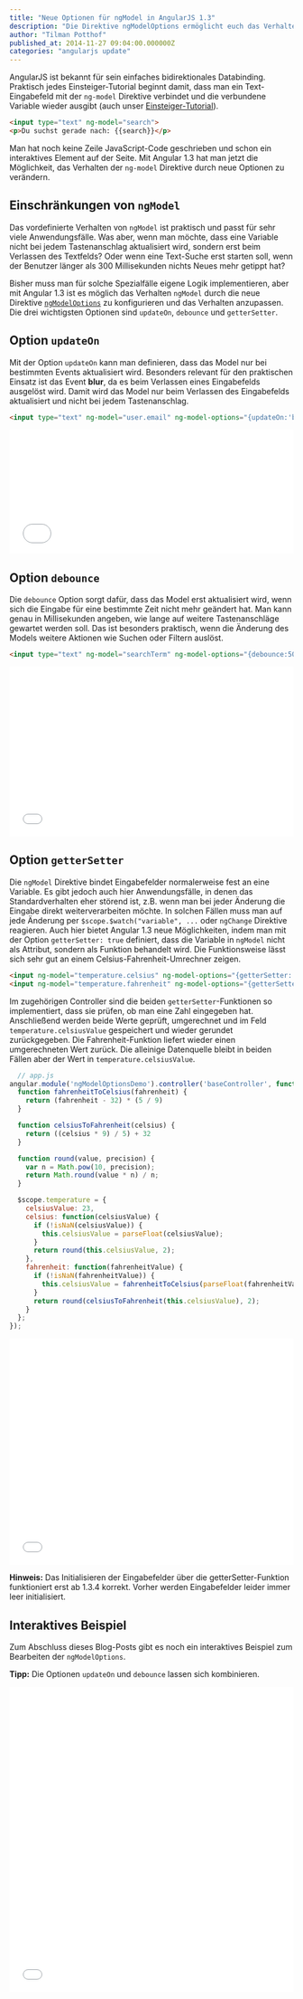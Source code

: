 ```yaml
---
title: "Neue Optionen für ngModel in AngularJS 1.3"
description: "Die Direktive ngModelOptions ermöglicht euch das Verhalten von ng-model zu konfigurieren. Welche Möglichkeiten ihr dabei habt zeigen wir euch in diesem Artikel."
author: "Tilman Potthof"
published_at: 2014-11-27 09:04:00.000000Z
categories: "angularjs update"
---
```


AngularJS ist bekannt für sein einfaches bidirektionales Databinding.
Praktisch jedes Einsteiger-Tutorial beginnt damit, dass man ein Text-Eingabefeld mit der `ng-model` Direktive verbindet und die verbundene Variable wieder ausgibt (auch unser [Einsteiger-Tutorial](/artikel/angularjs-tutorial-deutsch/)).

```html
<input type="text" ng-model="search">
<p>Du suchst gerade nach: {{search}}</p>
```

Man hat noch keine Zeile JavaScript-Code geschrieben und schon ein interaktives Element auf der Seite. Mit Angular 1.3 hat man jetzt die Möglichkeit, das Verhalten der `ng-model` Direktive durch neue Optionen zu verändern.


## Einschränkungen von `ngModel`

Das vordefinierte Verhalten von `ngModel` ist praktisch und passt für sehr viele Anwendungsfälle.
Was aber, wenn man möchte, dass eine Variable nicht bei jedem Tastenanschlag aktualisiert wird, sondern erst beim Verlassen des Textfelds?
Oder wenn eine Text-Suche erst starten soll, wenn der Benutzer länger als 300 Millisekunden nichts Neues mehr getippt hat?

Bisher muss man für solche Spezialfälle eigene Logik implementieren, aber mit Angular 1.3 ist es möglich das Verhalten `ngModel` durch die neue Direktive [`ngModelOptions`](https://docs.angularjs.org/api/ng/directive/ngModelOptions) zu konfigurieren und das Verhalten anzupassen.
Die drei wichtigsten Optionen sind `updateOn`, `debounce` und `getterSetter`.

## Option `updateOn`

Mit der Option `updateOn` kann man definieren, dass das Model nur bei bestimmten Events aktualisiert wird.
Besonders relevant für den praktischen Einsatz ist das Event **blur**, da es beim Verlassen eines Eingabefelds ausgelöst wird.
Damit wird das Model nur beim Verlassen des Eingabefelds aktualisiert und nicht bei jedem Tastenanschlag.

```html
<input type="text" ng-model="user.email" ng-model-options="{updateOn:'blur'}" />
```

<iframe src="/assets/mirror/embed.plnkr.co/kVlCDFy0QMeGOzGqr47r/preview.html" style="width:100%;height:220px;border:0"></iframe>

## Option `debounce`

Die `debounce` Option sorgt dafür, dass das Model erst aktualisiert wird, wenn sich die Eingabe für eine bestimmte Zeit nicht mehr geändert hat.
Man kann genau in Millisekunden angeben, wie lange auf weitere Tastenanschläge gewartet werden soll.
Das ist besonders praktisch, wenn die Änderung des Models weitere Aktionen wie Suchen oder Filtern auslöst.

```html
<input type="text" ng-model="searchTerm" ng-model-options="{debounce:500} />
```

<iframe src="/assets/mirror/embed.plnkr.co/TJL43E8MLnwLuYHns9MO/preview.html" style="width:100%;height:300px;border:0"></iframe>

## Option `getterSetter`

Die `ngModel` Direktive bindet Eingabefelder normalerweise fest an eine Variable.
Es gibt jedoch auch hier Anwendungsfälle, in denen das Standardverhalten eher störend ist, z.B. wenn man bei jeder Änderung die Eingabe direkt weiterverarbeiten möchte.
In solchen Fällen muss man auf jede Änderung per `$scope.$watch("variable", ...` oder `ngChange` Direktive reagieren.
Auch hier bietet Angular 1.3 neue Möglichkeiten, indem man mit der Option `getterSetter: true` definiert, dass die Variable in `ngModel` nicht als Attribut, sondern als Funktion behandelt wird.
Die Funktionsweise lässt sich sehr gut an einem Celsius-Fahrenheit-Umrechner zeigen.

```html
<input ng-model="temperature.celsius" ng-model-options="{getterSetter: true}" />
<input ng-model="temperature.fahrenheit" ng-model-options="{getterSetter: true}" />
```

Im zugehörigen Controller sind die beiden `getterSetter`-Funktionen so implementiert, dass sie prüfen, ob man eine Zahl eingegeben hat.
Anschließend werden beide Werte geprüft, umgerechnet und im Feld `temperature.celsiusValue` gespeichert und wieder gerundet zurückgegeben.
Die Fahrenheit-Funktion liefert wieder einen umgerechneten Wert zurück.
Die alleinige Datenquelle bleibt in beiden Fällen aber der Wert in `temperature.celsiusValue`.

```javascript
  // app.js
angular.module('ngModelOptionsDemo').controller('baseController', function($scope, $timeout) {
  function fahrenheitToCelsius(fahrenheit) {
    return (fahrenheit - 32) * (5 / 9)
  }

  function celsiusToFahrenheit(celsius) {
    return ((celsius * 9) / 5) + 32
  }

  function round(value, precision) {
    var n = Math.pow(10, precision);
    return Math.round(value * n) / n;
  }

  $scope.temperature = {
    celsiusValue: 23,
    celsius: function(celsiusValue) {
      if (!isNaN(celsiusValue)) {
        this.celsiusValue = parseFloat(celsiusValue);
      }
      return round(this.celsiusValue, 2);
    },
    fahrenheit: function(fahrenheitValue) {
      if (!isNaN(fahrenheitValue)) {
        this.celsiusValue = fahrenheitToCelsius(parseFloat(fahrenheitValue));
      }
      return round(celsiusToFahrenheit(this.celsiusValue), 2);
    }
  };
});
```

<iframe src="/assets/mirror/embed.plnkr.co/FUF0jNAE4ce1guOqWolI/preview.html" style="width:100%;height:400px;border:0"></iframe>

**Hinweis:** Das Initialisieren der Eingabefelder über die getterSetter-Funktion funktioniert erst ab 1.3.4 korrekt. Vorher werden Eingabefelder leider immer leer initialisiert.

## Interaktives Beispiel

Zum Abschluss dieses Blog-Posts gibt es noch ein interaktives Beispiel zum Bearbeiten der `ngModelOptions`.

**Tipp:** Die Optionen `updateOn` und `debounce` lassen sich kombinieren.

<iframe src="/assets/mirror/embed.plnkr.co/ygc28XaPL8s0XaL11tEX/preview.html" style="width:100%;height:540px;border:0"></iframe>
